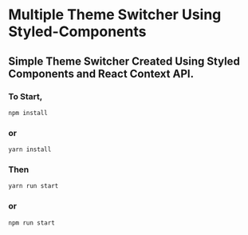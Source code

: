 # Multiple Theme Switcher Using Styled-Components

## Simple Theme Switcher Created Using Styled Components and React Context API.

### To Start,

```
npm install
```

### or

```
yarn install
```

### Then

```
yarn run start
```

### or

```
npm run start
```
